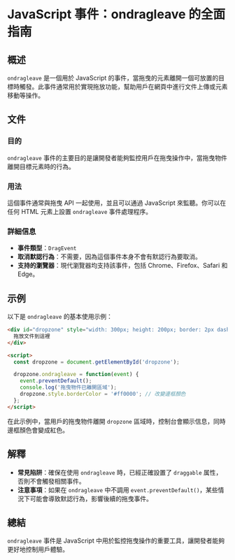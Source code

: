 <!--
Meta Description: # JavaScript 事件：ondragleave 的全面指南 ## 概述 `ondragleave` 是一個用於 JavaScript 的事件，當拖曳的元素離開一個可放置的目標時觸發。此事件通常用於實現拖放功能，幫助用戶在網頁中進行文件上傳或元素移動等操作。 ## 文件 ### 目的 `ond...
Meta Keywords: ondragleave, dropzone, javascript, event, html
-->

# JavaScript 事件：ondragleave 的全面指南

## 概述
`ondragleave` 是一個用於 JavaScript 的事件，當拖曳的元素離開一個可放置的目標時觸發。此事件通常用於實現拖放功能，幫助用戶在網頁中進行文件上傳或元素移動等操作。

## 文件
### 目的
`ondragleave` 事件的主要目的是讓開發者能夠監控用戶在拖曳操作中，當拖曳物件離開目標元素時的行為。

### 用法
這個事件通常與拖曳 API 一起使用，並且可以通過 JavaScript 來監聽。你可以在任何 HTML 元素上設置 `ondragleave` 事件處理程序。

### 詳細信息
- **事件類型**：`DragEvent`
- **取消默認行為**：不需要，因為這個事件本身不會有默認行為要取消。
- **支持的瀏覽器**：現代瀏覽器均支持該事件，包括 Chrome、Firefox、Safari 和 Edge。

## 示例
以下是 `ondragleave` 的基本使用示例：

```html
<div id="dropzone" style="width: 300px; height: 200px; border: 2px dashed #ccc;">
  拖放文件到這裡
</div>

<script>
  const dropzone = document.getElementById('dropzone');

  dropzone.ondragleave = function(event) {
    event.preventDefault();
    console.log('拖曳物件已離開區域');
    dropzone.style.borderColor = '#ff0000'; // 改變邊框顏色
  };
</script>
```

在此示例中，當用戶的拖曳物件離開 `dropzone` 區域時，控制台會顯示信息，同時邊框顏色會變成紅色。

## 解釋
- **常見陷阱**：確保在使用 `ondragleave` 時，已經正確設置了 `draggable` 属性，否則不會觸發相關事件。
- **注意事項**：如果在 `ondragleave` 中不調用 `event.preventDefault()`，某些情況下可能會導致默認行為，影響後續的拖曳事件。

## 總結
`ondragleave` 事件是 JavaScript 中用於監控拖曳操作的重要工具，讓開發者能夠更好地控制用戶體驗。